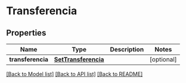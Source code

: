 # Transferencia

## Properties
Name | Type | Description | Notes
------------ | ------------- | ------------- | -------------
**transferencia** | [**SetTransferencia**](SetTransferencia.md) |  | [optional] 

[[Back to Model list]](../README.md#documentation-for-models) [[Back to API list]](../README.md#documentation-for-api-endpoints) [[Back to README]](../README.md)



